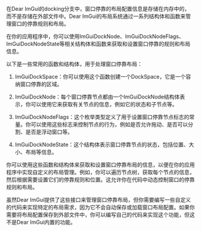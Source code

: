 在Dear ImGui的docking分支中，窗口停靠的布局配置信息是存储在内存中的，而不是存储在外部文件中。Dear ImGui的布局系统通过一系列结构体和函数来管理窗口的停靠规则和布局。

在你的应用程序中，你可以使用ImGuiDockNode、ImGuiDockNodeFlags、ImGuiDockNodeState等相关结构体和函数来获取和设置窗口停靠的规则和布局信息。

以下是一些常用的函数和结构体，用于处理窗口停靠布局：

1. ImGuiDockSpace：你可以使用这个函数创建一个DockSpace，它是一个容纳窗口停靠的区域。

2. ImGuiDockNode：每个窗口停靠节点都由一个ImGuiDockNode结构体表示，你可以使用它来获取有关节点的信息，例如它的状态和子节点等。

3. ImGuiDockNodeFlags：这个枚举类型定义了用于设置窗口停靠节点标志的常量。你可以使用这些标志来控制节点的行为，例如是否允许拖动、是否可以分割、是否是浮动窗口等。

4. ImGuiDockNodeState：这个结构体表示窗口停靠节点的状态，包括位置、大小、布局等信息。

你可以使用这些函数和结构体来获取和设置窗口停靠布局的信息，以便在你的应用程序中实现自定义的布局管理。例如，你可以遍历节点树，获取每个节点的信息，然后根据需要设置它们的停靠规则和位置。这允许你在代码中动态控制窗口的停靠规则和布局。

虽然Dear ImGui提供了这些接口来管理窗口停靠布局，但你需要编写一些自定义的代码来实现特定的布局需求，因为它不会自动保存或加载窗口布局配置。如果你需要将布局配置保存到外部文件中，你可以编写自己的代码来实现这个功能，但这不是Dear ImGui内置的功能。